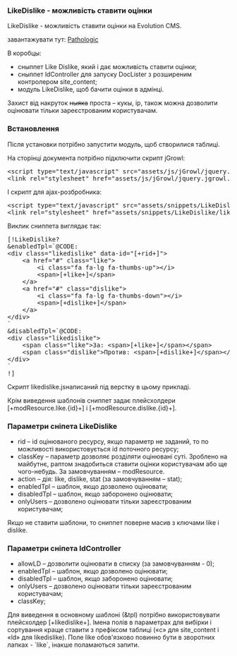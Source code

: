 
<meta http-equiv="Content-Type" content="text/html; charset=utf-8">
<h3>LikeDislike - можливість ставити оцінки </h3>
LikeDislike - можливість ставити оцінки на Evolution CMS.
<p>завантажувати тут: <i class="fa fa-github fa-lg text-primary"></i> <a href="https://github.com/Pathologic/LikeDislike" rel="nofollow" target="_blank">Pathologic</a></p>
<p>В коробцы:</p>
<ul>
	<li>сныппет Like Dislike, який і дає можливість ставити оцінки;</li>
	<li>сныппет ldController для запуску DocLister з розширеним контролером site_content;</li>
	<li>модуль LikeDislike, щоб бачити оцінки в адмінці.</li>
</ul>
<p>Захист від накруток <s>ныяка</s> проста – кукы, ip, також можна дозволити оцінювати тільки зареєстрованим користувачам.</p>
<h3 class="sub-header">Встановлення</h3>
<p>Після установки потрібно запустити модуль, щоб створилися таблиці.</p>
<p>На сторінці документа потрібно підключити скрипт jGrowl:</p>
<pre class="brush: html;">
&lt;script type="text/javascript" src="assets/js/jGrowl/jquery.jgrowl.min.js"&gt;&lt;/script&gt;
&lt;link rel="stylesheet" href="assets/js/jGrowl/jquery.jgrowl.min.css"&gt;
</pre>

<p>І скрипт для ajax-розбробника:</p>
<pre class="brush: html;">
&lt;script type="text/javascript" src="assets/snippets/LikeDislike/likedislike.js"&gt;&lt;/script&gt;
&lt;link rel="stylesheet" href="assets/snippets/LikeDislike/likedislike.css"&gt;
</pre>

<p>Виклик сниппета виглядає так:</p>
<pre class="brush: html;">
[!LikeDislike? 
&amp;enabledTpl=`@CODE:
&lt;div class="likedislike" data-id="[+rid+]"&gt;
	&lt;a href="#" class="like"&gt;
		&lt;i class="fa fa-lg fa-thumbs-up"&gt;&lt;/i&gt;
		&lt;span&gt;[+like+]&lt;/span&gt;
	&lt;/a&gt;
	&lt;a href="#" class="dislike"&gt;
		&lt;i class="fa fa-lg fa-thumbs-down"&gt;&lt;/i&gt;
		&lt;span&gt;[+dislike+]&lt;/span&gt;
	&lt;/a&gt;
&lt;/div&gt;
` 
&amp;disabledTpl=`@CODE: 
&lt;div class="likedislike"&gt;
	&lt;span class="like"&gt;За: &lt;span&gt;[+like+]&lt;/span&gt;&lt;/span&gt;
	&lt;span class="dislike"&gt;Против: &lt;span&gt;[+dislike+]&lt;/span&gt;&lt;/span&gt;
&lt;/div&gt;
`
!]
</pre>
<p>Скрипт likedislike.jsнаписаний під верстку в цьому прикладі.</p>
<p>Крім виведення шаблонів сниппет задає плейсхолдери [+modResource.like.{id}+] і [+modResource.dislike.{id}+].</p>
<h3 class="sub-header">Параметри сніпета LikeDislike</h3>
<ul>
	<li><span class="text-bold">rid</span> – id оцінюваного ресурсу, якщо параметр не заданий, то по можливості використовується id поточного ресурсу;</li>
	<li><span class="text-bold">classKey</span> – параметр дозволяє розділяти оцінювані суті. Зроблено на майбутнє, раптом знадобиться ставити оцінки користувачам або ще чого-небудь. За замовчуванням</span> – modResource.</li>
	<li><span class="text-bold">action</span> – дія: like, dislike, stat (за замовчуванням – stat);</li>
	<li><span class="text-bold">enabledTpl</span> – шаблон, якщо дозволено оцінювати;</li>
	<li><span class="text-bold">disabledTpl</span> – шаблон, якщо заборонено оцінювати;</li>
	<li><span class="text-bold">onlyUsers</span> – дозволено оцінювати тільки зареєстрованим користувачам;</li>
</ul>
<p>Якщо не ставити шаблони, то сниппет поверне масив з ключами like і dislike.</p>

<h3 class="sub-header">Параметри сніпета ldController</h3>
<ul>
	<li><span class="text-bold">allowLD</span> – дозволити оцінювати в списку (за замовчуванням - 0);</li>
	<li><span class="text-bold">enabledTpl</span> – шаблон, якщо дозволено оцінювати;</li>
	<li><span class="text-bold">disabledTpl</span> – шаблон, якщо заборонено оцінювати;</li>
	<li><span class="text-bold">onlyUsers</span> – дозволено оцінювати тільки зареєстрованим користувачам;</li>
	<li><span class="text-bold">classKey;</span></li>
</ul>
<p>Для виведення в основному шаблоні (&tpl) потрібно використовувати плейсхолдер [+likedislike+]. Імена полів в параметрах для вибірки і сортування краще ставити з префіксом таблиці («c» для site_content і «ld» для likedislike). Поле like обов'язково повинно бути в зворотних лапках - `like`, інакше поламаються запити.</p>
